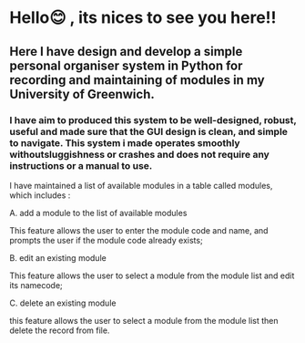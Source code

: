 # Hello😊 , its nices to see you here!!

## Here I have design and develop a simple personal organiser system in Python for recording and maintaining of modules in my University of Greenwich.

### I have aim to produced this system to be well-designed, robust, useful and made sure that the GUI design is clean, and simple to navigate. This system i made operates smoothly withoutsluggishness or crashes and does not require any instructions or a manual to use.

I have maintained a list of available modules in a table called modules, which includes :
 
A. add a module to the list of available modules

This feature allows the user to enter the module code and name, and prompts the user if the
module code already exists;

B. edit an existing module

This feature allows the user to select a module from the module list and edit its namecode;

C. delete an existing module

this feature allows the user to select a module from the module list then delete the record from file.
